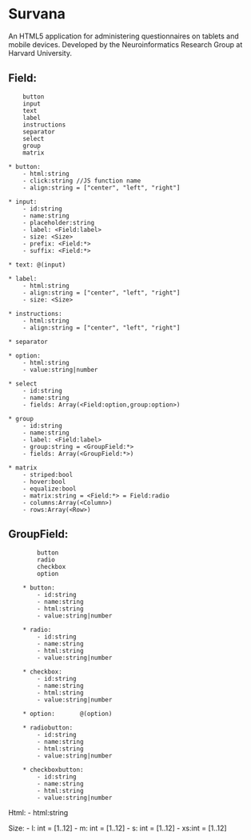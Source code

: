 Survana
=======

An HTML5 application for administering questionnaires on tablets and mobile devices. Developed by the Neuroinformatics Research Group at Harvard University.

Field:
------
        button
        input
        text
        label
        instructions
        separator
        select
        group
        matrix

    * button:
        - html:string
        - click:string //JS function name
        - align:string = ["center", "left", "right"]

    * input:
        - id:string
        - name:string
        - placeholder:string
        - label: <Field:label>
        - size: <Size>
        - prefix: <Field:*>
        - suffix: <Field:*>

    * text: @(input)

    * label:
        - html:string
        - align:string = ["center", "left", "right"]
        - size: <Size>

    * instructions:
        - html:string
        - align:string = ["center", "left", "right"]

    * separator

    * option:
        - html:string
        - value:string|number

    * select
        - id:string
        - name:string
        - fields: Array(<Field:option,group:option>)

    * group
        - id:string
        - name:string
        - label: <Field:label>
        - group:string = <GroupField:*>
        - fields: Array(<GroupField:*>)

    * matrix
        - striped:bool
        - hover:bool
        - equalize:bool
        - matrix:string = <Field:*> = Field:radio
        - columns:Array(<Column>)
        - rows:Array(<Row>)


GroupField:
----------
            button
            radio
            checkbox
            option

        * button:
            - id:string
            - name:string
            - html:string
            - value:string|number

        * radio:
            - id:string
            - name:string
            - html:string
            - value:string|number

        * checkbox:
            - id:string
            - name:string
            - html:string
            - value:string|number

        * option:       @(option)

        * radiobutton:
            - id:string
            - name:string
            - html:string
            - value:string|number

        * checkboxbutton:
            - id:string
            - name:string
            - html:string
            - value:string|number


Html:
    - html:string

Size:
    - l: int = [1..12]
    - m: int = [1..12]
    - s: int = [1..12]
    - xs:int = [1..12]
